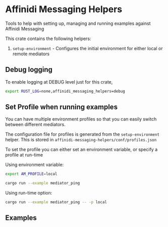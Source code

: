 # Affinidi Messaging Helpers

Tools to help with setting up, managing and running examples against Affinidi Messaging

This crate contains the following helpers:

  1. `setup-environment` - Configures the initial environment for either local or remote mediators

## Debug logging

To enable logging at DEBUG level just for this crate,

```bash
export RUST_LOG=none,affinidi_messaging_helpers=debug
```

## Set Profile when running examples

You can have multiple environment profiles so that you can easily switch between different mediators.

The configuration file for profiles is generated from the `setup-environment` helper. This is stored in `affinidi-messaging-helpers/conf/profiles.json`

To set the profile you can either set an environment variable, or specify a profile at run-time

Using environment variable:

```bash
export AM_PROFILE=local

cargo run --example mediator_ping
```

Using run-time option:

```bash
cargo run --example mediator_ping -- -p local
```

## Examples
